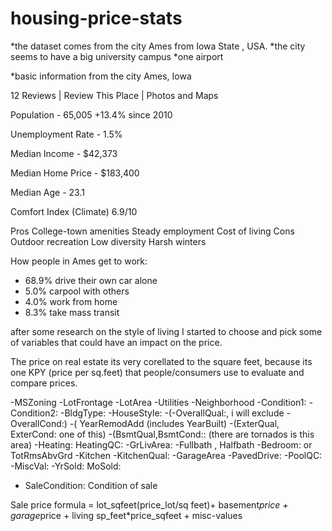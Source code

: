 # housing-price-stats

*the dataset comes from the city Ames from Iowa State , USA.
*the city seems to have a big university campus
*one airport


*basic information from the city
Ames, Iowa 



12 Reviews | Review This Place | Photos and Maps

Population - 65,005 +13.4% since 2010

Unemployment Rate - 1.5%

Median Income - $42,373

Median Home Price - $183,400

Median Age - 23.1

Comfort Index (Climate) 6.9/10

Pros
 College-town amenities
 Steady employment
 Cost of living
Cons
 Outdoor recreation
 Low diversity
 Harsh winters


How people in Ames get to work:
- 68.9% drive their own car alone
- 5.0% carpool with others
- 4.0% work from home
- 8.3% take mass transit


after some research on the style of living I started to choose and pick 
some of variables that could have an impact on the price.

The price on real estate its very corellated to the square feet, 
because its one KPY (price per sq.feet) that people/consumers use to evaluate and compare prices.

-MSZoning
-LotFrontage
-LotArea
-Utilities
-Neighborhood
-Condition1:
-Condition2:
-BldgType:
-HouseStyle:
-(-OverallQual:, i will exclude -OverallCond:)
-( YearRemodAdd (includes YearBuilt)
-(ExterQual, ExterCond: one of this)
-(BsmtQual,BsmtCond:: (there are tornados is this area)
-Heating: HeatingQC: 
-GrLivArea:
-Fullbath , Halfbath
-Bedroom: or TotRmsAbvGrd
-Kitchen
-KitchenQual:
-GarageArea
-PavedDrive:
-PoolQC:
-MiscVal:
-YrSold: MoSold:
- SaleCondition: Condition of sale


Sale price formula = lot_sqfeet(price_lot/sq feet)+ basement*price + garage*price +  living sp_feet*price_sqfeet + misc-values



